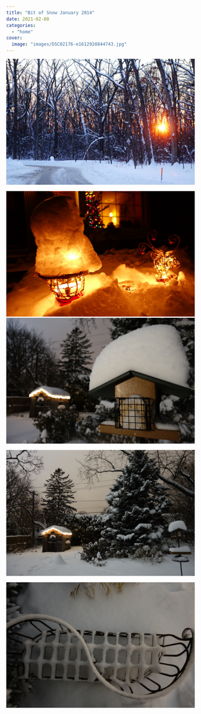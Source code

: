 ```yaml
---
title: "Bit of Snow January 2014"
date: 2021-02-08
categories:
  - "home"
cover:
  image: "images/DSC02176-e1612920844743.jpg"
---
```


![](images/DSC02217.jpg)

![](images/DSC02227.jpg)
![](images/DSC02170.jpg)

![](images/DSC02197.jpg)

![](images/DSC02176.jpg)
